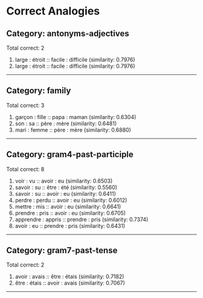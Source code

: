 # Correct Analogies

## Category: antonyms-adjectives
Total correct: 2

1. large : étroit :: facile : difficile (similarity: 0.7976)
2. large : étroit :: facile : difficile (similarity: 0.7976)

--------------------------------------------------

## Category: family
Total correct: 3

1. garçon : fille :: papa : maman (similarity: 0.6304)
2. son : sa :: père : mère (similarity: 0.6481)
3. mari : femme :: père : mère (similarity: 0.6880)

--------------------------------------------------

## Category: gram4-past-participle
Total correct: 8

1. voir : vu :: avoir : eu (similarity: 0.6503)
2. savoir : su :: être : été (similarity: 0.5560)
3. savoir : su :: avoir : eu (similarity: 0.6411)
4. perdre : perdu :: avoir : eu (similarity: 0.6012)
5. mettre : mis :: avoir : eu (similarity: 0.6641)
6. prendre : pris :: avoir : eu (similarity: 0.6705)
7. apprendre : appris :: prendre : pris (similarity: 0.7374)
8. avoir : eu :: prendre : pris (similarity: 0.6431)

--------------------------------------------------

## Category: gram7-past-tense
Total correct: 2

1. avoir : avais :: être : étais (similarity: 0.7182)
2. être : étais :: avoir : avais (similarity: 0.7067)

--------------------------------------------------

